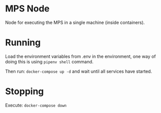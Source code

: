 # MPS Node
Node for executing the MPS in a single machine (inside containers).


# Running
Load the environment variables from .env in the environment, one way of doing this is using `pipenv shell` command.

Then run: `docker-compose up -d` and wait until all services have started.

# Stopping

Execute: `docker-compose down`

